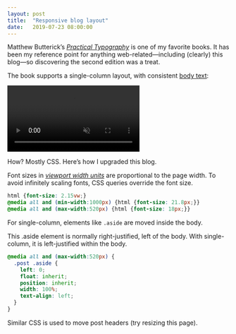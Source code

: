 ```yaml
---
layout: post
title:  "Responsive blog layout"
date:   2019-07-23 08:00:00
---
```


Matthew Butterick&rsquo;s
[_Practical Typography_](https://practicaltypography.com/) is one of my 
favorite books.
It has been my reference point for anything web-related&mdash;including (clearly)
this blog&mdash;so discovering the second edition was a treat.

The book supports a single-column layout, with
consistent [body text](https://practicaltypography.com/body-text.html):

<p>
<video controls muted preload="auto">
  <source src="{{ site.url }}/images/pt-responsive-low.mp4" type="video/mp4">
  <a href="https://practicaltypography.com/how-to-pay-for-this-book.html">Try resizing and scrolling</a>
</video>
</p>

How? Mostly CSS. Here&rsquo;s how I upgraded this blog.

Font sizes in [_viewport width units_](https://css-tricks.com/fun-viewport-units/)
are proportional to the page width.
To avoid infinitely scaling fonts, CSS queries override the font size.

```css
html {font-size: 2.15vw;}
@media all and (min-width:1000px) {html {font-size: 21.8px;}}
@media all and (max-width:520px) {html {font-size: 18px;}}
```

For single-column, elements like `.aside` are moved inside the body.

<div class="aside">
This .aside element is normally right-justified, left of the body.
With single-column, it is left-justified within the body.
</div>

```css
@media all and (max-width:520px) {
  .post .aside {
    left: 0;
    float: inherit;
    position: inherit;
    width: 100%;
    text-align: left;
  }
}
```

Similar CSS is used to move post headers (try resizing this page).
